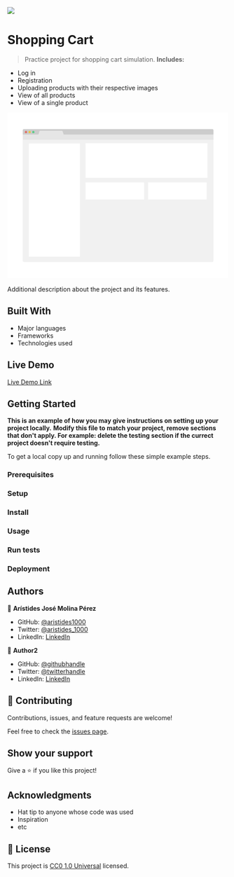 ![](https://img.shields.io/badge/Uneweb-blue)

# Shopping Cart

> Practice project for shopping cart simulation.
> **Includes:**
- Log in
- Registration
- Uploading products with their respective images
- View of all products
- View of a single product

![screenshot](./app_screenshot.png)

Additional description about the project and its features.

## Built With

- Major languages
- Frameworks
- Technologies used

## Live Demo

[Live Demo Link](https://livedemo.com)


## Getting Started

**This is an example of how you may give instructions on setting up your project locally.**
**Modify this file to match your project, remove sections that don't apply. For example: delete the testing section if the currect project doesn't require testing.**


To get a local copy up and running follow these simple example steps.

### Prerequisites

### Setup

### Install

### Usage

### Run tests

### Deployment



## Authors

👤 **Arístides José Molina Pérez**

- GitHub: [@aristides1000](https://github.com/aristides1000)
- Twitter: [@aristides_1000](https://twitter.com/aristides_1000)
- LinkedIn: [LinkedIn](https://www.linkedin.com/in/aristides-molina/)

👤 **Author2**

- GitHub: [@githubhandle](https://github.com/githubhandle)
- Twitter: [@twitterhandle](https://twitter.com/twitterhandle)
- LinkedIn: [LinkedIn](https://linkedin.com/linkedinhandle)

## 🤝 Contributing

Contributions, issues, and feature requests are welcome!

Feel free to check the [issues page](issues/).

## Show your support

Give a ⭐️ if you like this project!

## Acknowledgments

- Hat tip to anyone whose code was used
- Inspiration
- etc

## 📝 License

This project is [CC0 1.0 Universal](LICENSE) licensed.